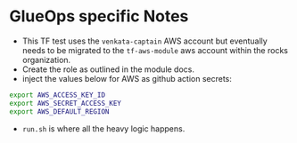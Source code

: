# GlueOps specific Notes

- This TF test uses the `venkata-captain` AWS account but eventually needs to be migrated to the `tf-aws-module` aws account within the rocks organization.
- Create the role as outlined in the module docs.
- inject the values below for AWS as github action secrets:
```bash
export AWS_ACCESS_KEY_ID
export AWS_SECRET_ACCESS_KEY
export AWS_DEFAULT_REGION
```


- `run.sh` is where all the heavy logic happens.
